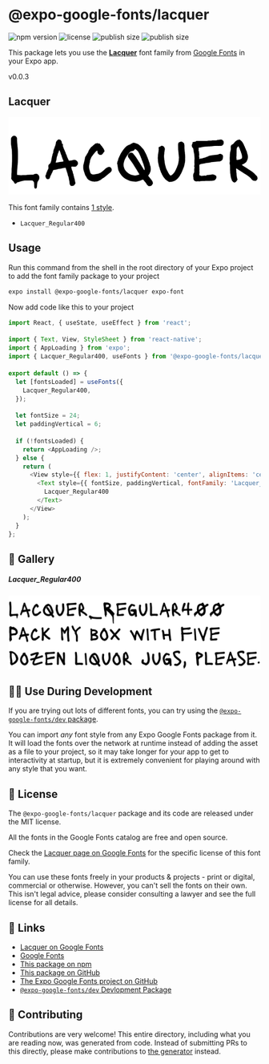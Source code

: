 # @expo-google-fonts/lacquer

![npm version](https://flat.badgen.net/npm/v/@expo-google-fonts/lacquer)
![license](https://flat.badgen.net/github/license/expo/google-fonts)
![publish size](https://flat.badgen.net/packagephobia/install/@expo-google-fonts/lacquer)
![publish size](https://flat.badgen.net/packagephobia/publish/@expo-google-fonts/lacquer)

This package lets you use the [**Lacquer**](https://fonts.google.com/specimen/Lacquer) font family from [Google Fonts](https://fonts.google.com/) in your Expo app.

v0.0.3

## Lacquer

![Lacquer](./font-family.png)

This font family contains [1 style](#-gallery).

- `Lacquer_Regular400`

## Usage

Run this command from the shell in the root directory of your Expo project to add the font family package to your project
```sh
expo install @expo-google-fonts/lacquer expo-font
```

Now add code like this to your project
```js
import React, { useState, useEffect } from 'react';

import { Text, View, StyleSheet } from 'react-native';
import { AppLoading } from 'expo';
import { Lacquer_Regular400, useFonts } from '@expo-google-fonts/lacquer';

export default () => {
  let [fontsLoaded] = useFonts({
    Lacquer_Regular400,
  });

  let fontSize = 24;
  let paddingVertical = 6;

  if (!fontsLoaded) {
    return <AppLoading />;
  } else {
    return (
      <View style={{ flex: 1, justifyContent: 'center', alignItems: 'center' }}>
        <Text style={{ fontSize, paddingVertical, fontFamily: 'Lacquer_Regular400' }}>
          Lacquer_Regular400
        </Text>
      </View>
    );
  }
};

```

## 🔡 Gallery

##### Lacquer_Regular400
![Lacquer_Regular400](./4d33d0518b8cf4ae8d6149c8bc8e7e19ced4124d6b80d47934fd4e7897cda55a.ttf.png)


## 👩‍💻 Use During Development

If you are trying out lots of different fonts, you can try using the [`@expo-google-fonts/dev` package](https://github.com/expo/google-fonts/tree/master/font-packages/dev#readme).

You can import *any* font style from any Expo Google Fonts package from it. It will load the fonts
over the network at runtime instead of adding the asset as a file to your project, so it may take longer
for your app to get to interactivity at startup, but it is extremely convenient
for playing around with any style that you want.

## 📖 License

The `@expo-google-fonts/lacquer` package and its code are released under the MIT license.

All the fonts in the Google Fonts catalog are free and open source.

Check the [Lacquer page on Google Fonts](https://fonts.google.com/specimen/Lacquer) for the specific license of this font family.

You can use these fonts freely in your products & projects - print or digital, commercial or otherwise. However, you can't sell the fonts on their own. This isn't legal advice, please consider consulting a lawyer and see the full license for all details.

## 🔗 Links

- [Lacquer on Google Fonts](https://fonts.google.com/specimen/Lacquer)
- [Google Fonts](https://fonts.google.com/)
- [This package on npm](https://www.npmjs.com/package/@expo-google-fonts/lacquer)
- [This package on GitHub](https://github.com/expo/google-fonts/tree/master/font-packages/lacquer)
- [The Expo Google Fonts project on GitHub](https://github.com/expo/google-fonts)
- [`@expo-google-fonts/dev` Devlopment Package](https://github.com/expo/google-fonts/tree/master/font-packages/dev)


## 🤝 Contributing

Contributions are very welcome! This entire directory, including what you are reading now, was generated from code. Instead of submitting PRs to this directly, please make contributions to [the generator](https://github.com/expo/google-fonts/tree/master/packages/generator) instead.
